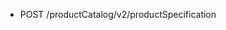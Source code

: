 <!--
    ATTENTION: This file was generated via gradle!
               Do NOT manually edit this file! Any such changes will be overwritten!
-->

* POST /productCatalog/v2/productSpecification
